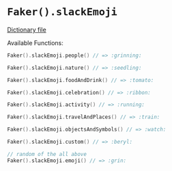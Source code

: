 # `Faker().slackEmoji`

[Dictionary file](../src/main/resources/locales/en/slack_emoji.yml)

Available Functions:  
```kotlin
Faker().slackEmoji.people() // => :grinning:

Faker().slackEmoji.nature() // => :seedling:

Faker().slackEmoji.foodAndDrink() // => :tomato:

Faker().slackEmoji.celebration() // => :ribbon:

Faker().slackEmoji.activity() // => :running:

Faker().slackEmoji.travelAndPlaces() // => :train:

Faker().slackEmoji.objectsAndSymbols() // => :watch:

Faker().slackEmoji.custom() // => :beryl:

// random of the all above
Faker().slackEmoji.emoji() // => :grin:
``` 
